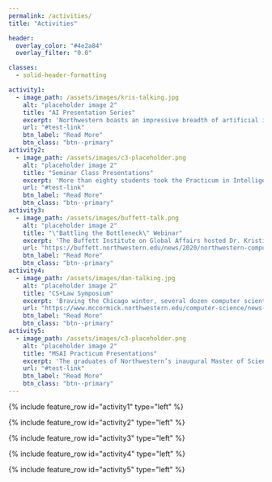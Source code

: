 ```yaml
---
permalink: /activities/
title: "Activities"

header:
  overlay_color: "#4e2a84"
  overlay_filter: "0.0"

classes:
  - solid-header-formatting

activity1:
  - image_path: /assets/images/kris-talking.jpg
    alt: "placeholder image 2"
    title: "AI Presentation Series"
    excerpt: 'Northwestern boasts an impressive breadth of artificial intelligence practitioners.  As part of a new effort to build connections and community among these diverse research professionals, the Office of Research sponsored a weekly presentation series during the 2020 spring and summer terms.  Each week, a pair of individuals from one of Northwestern’s schools showcased their work and illustrated the nature of the artificial intelligence research in their department.'
    url: "#test-link"
    btn_label: "Read More"
    btn_class: "btn--primary"
activity2:
  - image_path: /assets/images/c3-placeholder.png
    alt: "placeholder image 2"
    title: "Seminar Class Presentations"
    excerpt: 'More than eighty students took the Practicum in Intelligent Systems course offered by Dr. Kristian Hammond in the 2020 spring quarter.  These self-motivated students, undeterred by the challenges of remote learning during the global coronavirus pandemic, pursued projects relating to natural language understanding, COVID-19 monitoring, and conversational agents.'
    url: "#test-link"
    btn_label: "Read More"
    btn_class: "btn--primary"
activity3:
  - image_path: /assets/images/buffett-talk.png
    alt: "placeholder image 2"
    title: "\"Battling the Bottleneck\" Webinar"
    excerpt: 'The Buffett Institute on Global Affairs hosted Dr. Kristian Hammond and Dr. Hani Mahmassani to discuss the impact of COVID-19 on supply chains.  Dr. Hammond and Dr. Mahmassani touched on the vulnerabilities of existing supply chains, the viability of supplementary models, and the future of logistics in a post-COVID world.'
    url: "https://buffett.northwestern.edu/news/2020/northwestern-computer-scientist-and-logistics-expert-discuss-moving-vital-supplies-to-the-front-lines-of-the-fight-against-covid-19.html"
    btn_label: "Read More"
    btn_class: "btn--primary"
activity4:
  - image_path: /assets/images/dan-talking.jpg
    alt: "placeholder image 2"
    title: "CS+Law Symposium"
    excerpt: 'Braving the Chicago winter, several dozen computer scientists and legal scholars gathered at Northwestern’s Pritzker School of Law to discuss the intersection of technology and the law.  Presenters, several of whom had flown in for the event, touched upon topics ranging from digital ethics to the application of network theory to patent law to novel legal constructs made possible through artificial intelligence technology.'
    url: "https://www.mccormick.northwestern.edu/computer-science/news-events/cs-plus-law-faculty-talks.html"
    btn_label: "Read More"
    btn_class: "btn--primary"
activity5:
  - image_path: /assets/images/c3-placeholder.png
    alt: "placeholder image 2"
    title: "MSAI Practicum Presentations"
    excerpt: 'The graduates of Northwestern’s inaugural Master of Science in Artificial Intelligence (MSAI) program gathered at the Ford Motor Company Engineering Design Center to present the results of their term-long practicum projects.  The students formed groups around a variety of real-world artificial intelligence problems curated by the MSAI program, whose subjects ranged from manufacturing optimization to conversational interface development to model design for time-series data.'
    url: "#test-link"
    btn_label: "Read More"
    btn_class: "btn--primary"
---
```


{% include feature_row id="activity1" type="left" %}

{% include feature_row id="activity2" type="left" %}

{% include feature_row id="activity3" type="left" %}

{% include feature_row id="activity4" type="left" %}

{% include feature_row id="activity5" type="left" %}
